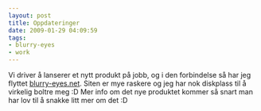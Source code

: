 ```yaml
---
layout: post
title: Oppdateringer
date: 2009-01-29 04:09:59
tags: 
- blurry-eyes
- work
---
```

Vi driver å lanserer et nytt produkt på jobb, og i den forbindelse så har jeg flyttet [blurry-eyes.net](http://blurry-eyes.net). Siten er mye raskere og jeg har nok diskplass til å virkelig boltre meg :D Mer info om det nye produktet kommer så snart man har lov til å snakke litt mer om det :D